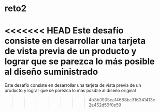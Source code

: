 # reto2
<<<<<<< HEAD
Este desafío consiste en desarrollar una tarjeta de vista previa de un producto y lograr que se parezca lo más posible al diseño suministrado
=======
 Este desafío consiste en desarrollar una tarjeta de vista previa de un producto y lograr que se parezca lo más posible al diseño original
>>>>>>> 4b3b0905ea14688bc316341413e2a462d59f0e59
